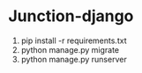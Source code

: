 # Junction-django

1. pip install -r requirements.txt
2. python manage.py migrate
3. python manage.py runserver
